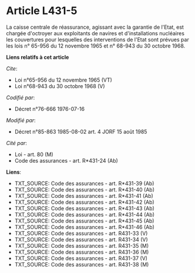 # Article L431-5

La caisse centrale de réassurance, agissant avec la garantie de l'Etat, est chargée d'octroyer aux exploitants de navires et
d'installations nucléaires les couvertures pour lesquelles des interventions de l'Etat sont prévues par les lois n° 65-956 du
12 novembre 1965 et n° 68-943 du 30 octobre 1968.

**Liens relatifs à cet article**

_Cite_:

  - Loi n°65-956 du 12 novembre 1965 (VT)
  - Loi n°68-943 du 30 octobre 1968 (V)

_Codifié par_:

  - Décret n°76-666 1976-07-16

_Modifié par_:

  - Décret n°85-863 1985-08-02 art. 4 JORF 15 août 1985

_Cité par_:

  - Loi - art. 80 (M)
  - Code des assurances - art. R*431-24 (Ab)

**Liens**:

  - TXT_SOURCE: Code des assurances - art. R*431-39 (Ab)
  - TXT_SOURCE: Code des assurances - art. R*431-40 (Ab)
  - TXT_SOURCE: Code des assurances - art. R*431-41 (Ab)
  - TXT_SOURCE: Code des assurances - art. R*431-42 (Ab)
  - TXT_SOURCE: Code des assurances - art. R*431-43 (Ab)
  - TXT_SOURCE: Code des assurances - art. R*431-44 (Ab)
  - TXT_SOURCE: Code des assurances - art. R*431-45 (Ab)
  - TXT_SOURCE: Code des assurances - art. R*431-46 (Ab)
  - TXT_SOURCE: Code des assurances - art. R431-33 (V)
  - TXT_SOURCE: Code des assurances - art. R431-34 (V)
  - TXT_SOURCE: Code des assurances - art. R431-35 (M)
  - TXT_SOURCE: Code des assurances - art. R431-36 (M)
  - TXT_SOURCE: Code des assurances - art. R431-37 (V)
  - TXT_SOURCE: Code des assurances - art. R431-38 (M)
